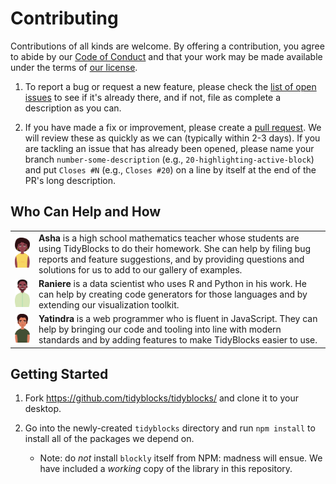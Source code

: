 # Contributing

Contributions of all kinds are welcome.
By offering a contribution, you agree to abide by our [Code of Conduct](CONDUCT.md)
and that your work may be made available under the terms of [our license](LICENSE.md).

1.  To report a bug or request a new feature,
    please check the [list of open issues](https://github.com/tidyblocks/tidyblocks/issues)
    to see if it's already there,
    and if not,
    file as complete a description as you can.

1.  If you have made a fix or improvement,
    please create a [pull request](https://github.com/tidyblocks/tidyblocks/pulls).
    We will review these as quickly as we can (typically within 2-3 days).
    If you are tackling an issue that has already been opened,
    please name your branch `number-some-description`
    (e.g., `20-highlighting-active-block`)
    and put `Closes #N` (e.g., `Closes #20`)
    on a line by itself at the end of the PR's long description.

## Who Can Help and How

<table cellpadding="5">
  <tr>
    <td><img src="static/asha.svg" width="100px" /></td>
    <td>
      <strong>Asha</strong> is a high school mathematics teacher
      whose students are using TidyBlocks to do their homework.
      She can help by filing bug reports and feature suggestions,
      and by providing questions and solutions for us to add to our gallery of examples.
    </td>
  </tr>
  <tr>
    <td><img src="static/raniere.svg" width="100px" /></td>
    <td>
      <strong>Raniere</strong> is a data scientist
      who uses R and Python in his work.
      He can help by creating code generators for those languages
      and by extending our visualization toolkit.
    </td>
  </tr>
  <tr>
    <td><img src="static/yatindra.svg" width="100px" /></td>
    <td>
      <strong>Yatindra</strong> is a web programmer who is fluent in JavaScript.
      They can help by bringing our code and tooling into line with modern standards
      and by adding features to make TidyBlocks easier to use.
    </td>
  </tr>
</table>

## Getting Started

1.  Fork <https://github.com/tidyblocks/tidyblocks/> and clone it to your desktop.

1.  Go into the newly-created `tidyblocks` directory
    and run `npm install` to install all of the packages we depend on.
    -   Note: do *not* install `blockly` itself from NPM: madness will ensue.
        We have included a *working* copy of the library in this repository.
